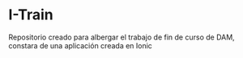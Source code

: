 # I-Train
Repositorio creado para albergar el trabajo de fin de curso de DAM, constara de una aplicación creada en Ionic
